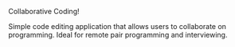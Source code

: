 Collaborative Coding!

Simple code editing application that allows users to collaborate on programming.
Ideal for remote pair programming and interviewing.

